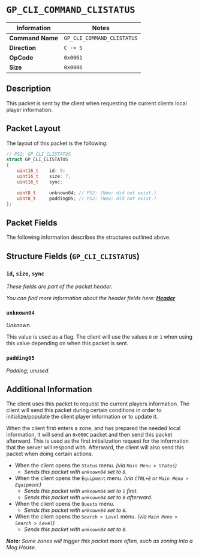 # `GP_CLI_COMMAND_CLISTATUS`

| Information               | Notes |
|---                        |---    |
| **Command Name**          | `GP_CLI_COMMAND_CLISTATUS` |
| **Direction**             | `C -> S` |
| **OpCode**                | `0x0061` |
| **Size**                  | `0x0006` |

## Description

This packet is sent by the client when requesting the current clients local player information.

## Packet Layout

The layout of this packet is the following:

```cpp
// PS2: GP_CLI_CLISTATUS
struct GP_CLI_CLISTATUS
{
    uint16_t    id: 9;
    uint16_t    size: 7;
    uint16_t    sync;

    uint8_t     unknown04; // PS2: (New; did not exist.)
    uint8_t     padding05; // PS2: (New; did not exist.)
};
```

## Packet Fields

The following information describes the structures outlined above.

## Structure Fields (`GP_CLI_CLISTATUS`)

### `id`, `size`, `sync`

_These fields are part of the packet header._

_You can find more information about the header fields here: [**Header**](/world/HEADER.md)_

### `unknown04`

_Unknown._

This value is used as a flag. The client will use the values `0` or `1` when using this value depending on when this packet is sent.

### `padding05`

_Padding; unused._

## Additional Information

The client uses this packet to request the current players information. The client will send this packet during certain conditions in order to initialize/populate the client player information or to update it.

When the client first enters a zone, and has prepared the needed local information, it will send an `0x000C` packet and then send this packet afterward. This is used as the first initialization request for the information that the server will respond with. Afterward, the client will also send this packet when doing certain actions.

  - When the client opens the `Status` menu. _(via `Main Menu > Status`)_
    - _Sends this packet with `unknown04` set to `0`._
  - When the client opens the `Equipment` menu. _(via `CTRL+E` or `Main Menu > Equipment`)_
    - _Sends this packet with `unknown04` set to `1` first._
    - _Sends this packet with `unknown04` set to `0` afterward._
  - When the client opens the `Quests` menu.
    - _Sends this packet with `unknown04` set to `0`._
  - When the client opens the `Search > Level` menu. _(via `Main Menu > Search > Level`)_
    - _Sends this packet with `unknown04` set to `0`._

_**Note:** Some zones will trigger this packet more often, such as zoning into a Mog House._

